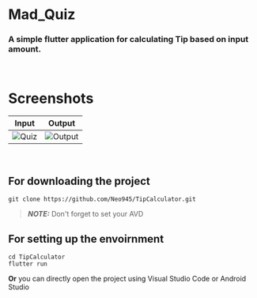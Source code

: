 # Mad_Quiz
### A simple flutter application for calculating Tip based on input amount.
<p>&nbsp;</p>

# Screenshots
| Input  | Output |
| :------------: |:---------------:|
| <img src="./" alt="Quiz">|<img src="./" alt="Output">  |
<p>&nbsp;</p>

## For downloading the project

    git clone https://github.com/Neo945/TipCalculator.git

> **_NOTE:_** Don't forget to set your AVD
## For setting up the envoirnment

    cd TipCalculator
    flutter run

**Or** you can directly open the project using Visual Studio Code or Android Studio